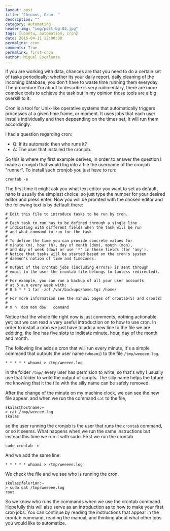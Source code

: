 ```yaml
---
layout: post
title: "Chronos, Cron. "
description: ""
category: Automating
header-img: "img/post-bg-02.jpg"
tags: [ubuntu, automation, cron]
date: 2016-04-11 12:00:00
permalink: cron
comments: True
permalink: first-cron
author: Miguel Escalante
---
```


If you are working with data, chances are that you need to do a certain set of tasks periodically; whether its your daily report, daily cleaning of the incoming database, you don't have to waste time running them everyday. The procedure I'm about to describe is very rudimentary, there are more complex tools to achieve the task but in my opinion those tools are a big overkill to it. 

Cron is a tool for Unix-like operative systems that automatically triggers processes at a given time frame, or moment. It uses jobs that each user installs individually and then deppending on the times set, it will run them accordingly.

I had a question regarding cron:

* Q: If its automatic then who runs it? 
* A: The user that installed the cronjob. 

So this is where my first example derives, in order to answer the question I made a cronjob that would log into a file the username of the cronjob "runner". To install such cronjob you just have to run:

	crontab -e

The first time it might ask you what text editor you want to set as default, nano is usually the simplest choice; so just type the number for your desired editor and press enter. Now you will be promted with the chosen editor and the following text is by deffault there:

    # Edit this file to introduce tasks to be run by cron.
    #
    # Each task to run has to be defined through a single line
    # indicating with different fields when the task will be run
    # and what command to run for the task
    #
    # To define the time you can provide concrete values for
    # minute (m), hour (h), day of month (dom), month (mon),
    # and day of week (dow) or use '*' in these fields (for 'any').
    # Notice that tasks will be started based on the cron's system
    # daemon's notion of time and timezones.
    #
    # Output of the crontab jobs (including errors) is sent through
    # email to the user the crontab file belongs to (unless redirected).
    #
    # For example, you can run a backup of all your user accounts
    # at 5 a.m every week with:
    # 0 5 * * 1 tar -zcf /var/backups/home.tgz /home/
    #
    # For more information see the manual pages of crontab(5) and cron(8)
    #
    # m h  dom mon dow   command

Notice that the whole file right now is just comments, nothing actionable yet; but we can read a very useful introduction on to how to use cron. In order to install a cron we just have to add a new line to the file we are edditing, the line has five slots to indicate minute, hour, day of the month and month.

The following line adds a cron that will run every minute, it's a simple command that outputs the user name (`whoami`) to the file `/tmp/weeeee.log`.

	* * * * * whoami > /tmp/weeeee.log

In the folder `/tmp/` every user has permision to write, so that's why I usually use that folder to write the output of scripts. The silly name helps the future me knowing that it the file with the silly name can be safely removed. 

After the change of the minute on my machine clock, we can see the new file appear. and when we run the command `cat` to the file,

	skalas@hostname:~
	> cat /tmp/weeeee.log 
	skalas

so the user running the cronjob is the user that runs the `crontab` command, or so it seems. What happens when we run the same instructions but instead this time we run it with sudo. First we run the crontab

	sudo crontab -e

And we add the same line:

	* * * * * whoami > /tmp/weeeee.log

We check the file and we see who is running the cron.

	skalas@felurian:~
	> sudo cat /tmp/weeeee.log
	root

So we know who runs the commands when we use the crontab command. Hopefully this will also serve as an introduction as to how to make your first cron jobs. You can continue by reading the instructions that appear in the crontab command, reading the manual, and thinking about what other jobs you would like to automatize. 
